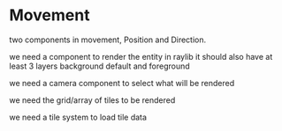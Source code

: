 # Movement

two components in movement, Position and Direction.

we need a component to render the entity in raylib
it should also have at least 3 layers background default and
foreground

we need a camera component to select what will be rendered

we need the grid/array of tiles to be rendered

we need a tile system to load tile data

